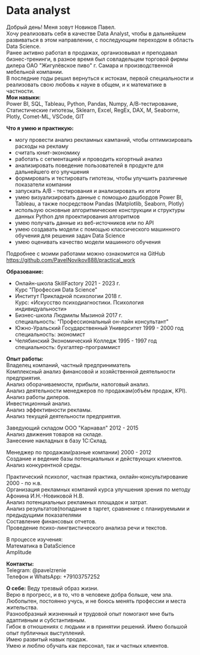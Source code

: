 # Data analyst  
Добрый день! Меня зовут Новиков Павел.  
Хочу реализовать себя в качестве Data Analyst, чтобы в дальнейшем развиваться в этом направлении, с последующим переходом в область Data Scienсe.   
Ранее активно работал в продажах, организовывал и преподавал бизнес-тренинги, в разное время был совладельцем торговой фирмы дилера ОАО "Жигулёвское пиво" г. Самара и производственной мебельной компании.   
В последние годы решил вернуться к истокам, первой специальности и реализовать свою любовь к науке в общем, и к математике в частности.   
**Мои навыки:**    
Power BI, SQL, Tableau, Python, Pandas, Numpy, А/В-тестирование, Статистические гипотезы, Sklearn, Excel, RegEx, DAX, M, Seaborne, Plotly, Comet-ML, VSCode, GIT  

**Что я умею и практикую:**  
- могу провести анализ рекламных кампаний, чтобы оптимизировать расходы на рекламу  
- считать юнит-экономику  
- работать с сегментацией и проводить когортный анализ  
- анализировать поведение пользователей в продукте для дальнейшего его улучшения  
- формировать и тестировать гипотезы, чтобы улучшить различные показатели компании  
- запускать A/B - тестирования и анализировать их итоги   
- умею визуализировать данные с помощью дашбордов Power BI, Tableau, а также посредством Pandas (Matplotlib, Seaborn, Plotly)  
- использую основные алгоритмические конструкции и структуры данных Python для проектирования алгоритмов  
- умею получать данные из веб-источников или по API  
- умею создавать модели с помощью классического машинного обучения для решения задач Data Science  
- умею оценивать качество модели машинного обучения  

Подробнее с моими работами можно ознакомится на GitHub https://github.com/PavelNovikov888/practical_work  

**Образование:**   
- Онлайн-школа SkillFactory 2021 - 2023 г.  
Курс "Профессия Data Science"  
- Институт Прикладной психологии 2018 г.  
Курс: «Искусство психодиагностики. Психология индивидуальности»  
- Бизнес-школа Людмилы Мызиной 2017 г.  
специальность: "Профессиональный он-лайн консультант"  
- Южно-Уральский Государственный Университет 1999 - 2000 год  
специальность: экономист  
- Челябинский Экономический Колледж 1995 - 1997 год  
специальность: бухгалтер-программист   

**Опыт работы:**  
Владелец компаний, частный предприниматель  
Комплексный анализ финансовой и хозяйственной деятельности предприятия.   
Анализ оборачиваемости, прибыли, налоговый анализ.  
Анализ деятельности менеджеров по продажам(объём продаж, KPI).  
Анализ работы дилеров.  
Инвестиционный анализ.  
Анализ эффективности рекламы.  
Анализ текущей деятельности предприятия.  

Заведующий складом ООО "Карнавал" 2012 - 2015  
Анализ движения товаров на складе.  
Занесение накладных в базу 1С:Склад.  

Менеджер по продажам(разные компании) 2000 - 2012  
Создание и ведение базы потенциальных и действующих клиентов.  
Анализ конкурентной среды.  

Практический психолог, частная практика, онлайн-консультирование 2000 - по н.в.  
Организация рекламных компаний курса улучшения зрения по методу Афонина И.Н.-Новиковой Н.В.   
Анализ потенциальных рекламных площадок и затрат.  
Анализ результатов(попадание в таргет, сравнение с планируемыми и предыдущими показателями   
Составление финансовых отчетов.  
Проведение психо-лингвистического анализа речи и текстов.  

В процессе изучения:  
Математика в DataScience  
Amplitude  

**Контакты:**    
Telegram: @pavelzrenie  
Телефон и WhatsApp: +79103757252

**О себе:**
Веду трезвый образ жизни.   
Верю в прогресс, и в то, что в человеке добра больше, чем зла.   
Любопытен, постоянно учусь, и не боюсь менять профессии и места жительства.   
Разнообразный жизненный и трудовой опыт помогают мне быть адаптивным и субстантивным.    
Гибок в отношениях с людьми и в принятии решений. 
Имею большой опыт публичных выступлений.  
Имею развитый навык продаж.  
Умею и люблю обучать как персонал, так и частных клиентов.   

 
